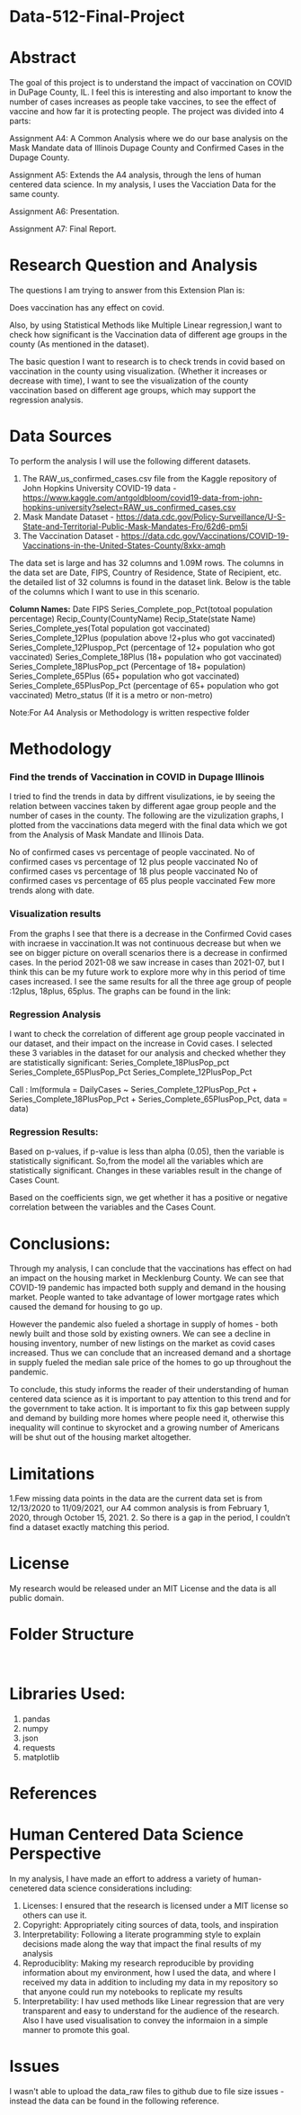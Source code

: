 # Data-512-Final-Project

# Abstract
The goal of this project is to understand the impact of vaccination on COVID in DuPage County, IL. I feel this is interesting and also important to know the number of cases increases as people take vaccines, to see the effect of vaccine and how far it is protecting people.
The project was divided into 4 parts:

Assignment A4: A Common Analysis where we do our base analysis on the Mask Mandate data of Illinois Dupage County and Confirmed Cases in the Dupage County.

Assignment A5: Extends the A4 analysis,  through the lens of human centered data science. In my analysis, I uses the Vacciation Data for the same county.

Assignment A6: Presentation.

Assignment A7: Final Report.

# Research Question and Analysis
The questions I am trying to answer from this Extension Plan is:

Does vaccination has any effect on covid.

Also, by using Statistical Methods like Multiple Linear regression,I want to check how significant is the Vaccination data of different age groups in the county (As mentioned in the dataset).

The basic question I want to research is to check trends in covid based on vaccination in the county using visualization. (Whether it increases or decrease with time), I want to see the visualization of the county vaccination based on different age groups, which may support the regression analysis.


# Data Sources
To perform the analysis I will use the following different datasets.

1. The RAW_us_confirmed_cases.csv file from the Kaggle repository of John Hopkins University COVID-19 data - https://www.kaggle.com/antgoldbloom/covid19-data-from-john-hopkins-university?select=RAW_us_confirmed_cases.csv
2. Mask Mandate Dataset - https://data.cdc.gov/Policy-Surveillance/U-S-State-and-Territorial-Public-Mask-Mandates-Fro/62d6-pm5i
3. The Vaccination Dataset - https://data.cdc.gov/Vaccinations/COVID-19-Vaccinations-in-the-United-States-County/8xkx-amqh

The data set is large and has 32 columns and 1.09M rows.
The columns in the data set are Date, FIPS, Country of Residence, State of Recipient, etc. the detailed list of 32 columns is found in the dataset link. Below is the table of the columns which I want to use in this scenario.

**Column Names:**
Date
FIPS
Series_Complete_pop_Pct(totoal population percentage)
Recip_County(CountyName)
Recip_State(state Name)
Series_Complete_yes(Total population got vaccinated)
Series_Complete_12Plus (population above !2+plus who got vaccinated)
Series_Complete_12Pluspop_Pct (percentage of 12+ population who got vaccinated)
Series_Complete_18Plus (18+ population who got vaccinated)
Series_Complete_18PlusPop_pct (Percentage of 18+ population)
Series_Complete_65Plus (65+ population who got vaccinated)
Series_Complete_65PlusPop_Pct (percentage of 65+ population who got vaccinated)
Metro_status (If it is a metro or non-metro)

Note:For A4 Analysis or Methodology is written respective folder

# Methodology

### Find the trends of Vaccination in COVID in Dupage Illinois
I tried to find the trends in data by diffrent visulizations, ie by seeing the relation between vaccines taken by different agae group people and the number of cases in the county.
The following are the vizulization graphs, I plotted from the vaccinations data megerd with the final data which we got from the Analysis of Mask Mandate and Illinois Data.


No of confirmed cases vs percentage of people vaccinated.
No of confirmed cases vs percentage of 12 plus people vaccinated 
No of confirmed cases vs percentage of 18 plus people vaccinated 
No of confirmed cases vs percentage of 65 plus people vaccinated 
Few more trends along with date.

### Visualization results
From the graphs I see that there is a decrease in the Confirmed Covid cases with incraese in vaccination.It was not continuous decrease but when we see on bigger picture on overall scenarios there is a decrease in confirmed cases.
In the period 2021-08 we saw increase in cases than 2021-07, but I think this can be my future work to explore more why in this period of time cases increased.
I see the same results for all the three age group of people :12plus, 18plus, 65plus.
The graphs can be found in the link:


### Regression Analysis
I want to check the correlation of  different age group people vaccinated in our dataset, and their impact on the increase in Covid cases. 
I selected these 3 variables in the dataset for our analysis and checked whether they are statistically significant:
Series_Complete_18PlusPop_pct
Series_Complete_65PlusPop_Pct
Series_Complete_12PlusPop_Pct

Call :  lm(formula = DailyCases ~   Series_Complete_12PlusPop_Pct + Series_Complete_18PlusPop_Pct + Series_Complete_65PlusPop_Pct, data = data) 


### Regression Results:

Based on p-values, if p-value is less than alpha (0.05), then the variable is statistically significant.
So,from the model all the variables which are statistically significant. Changes in these variables result in the change of Cases Count.

Based on the coefficients sign, we get whether it has a positive or negative correlation between the variables and the Cases Count.

# Conclusions:

Through my analysis, I can conclude that the vaccinations has effect on had an impact on the housing market in Mecklenburg County. We can see that COVID-19 pandemic has impacted both supply and demand in the housing market.  People wanted to take advantage of lower mortgage rates which caused the demand for housing to go up.

However the pandemic also fueled a shortage in supply of homes - both newly built and those sold by existing owners.  We can see a decline in housing inventory, number of new listings on the market as covid cases increased.  Thus we can conclude that an increased demand and a shortage in supply fueled the median sale price of the homes to go up throughout the pandemic. 

To conclude, this study informs the reader of their understanding of human centered data science as it is important to pay attention to this trend and for the government to take action. It is important to fix this gap between supply and demand by building more homes where people need it, otherwise this inequality will continue to skyrocket and a growing number of Americans will be shut out of the housing market altogether.

# Limitations
1.Few missing data points in the data are the current data set is from 12/13/2020 to 11/09/2021, our A4 common analysis is from February 1, 2020, through October 15, 2021.
2. So there is a gap in the period, I couldn’t find a dataset exactly matching this period. 


# License
  My research would be released under an MIT License and the data is all public domain.

# Folder Structure
```


```
# Libraries Used:
1. pandas
2. numpy
3. json
4. requests
5. matplotlib


# References

# Human Centered Data Science Perspective
In my analysis, I have made an effort to address a variety of human-cenetered data science considerations including:

1. Licenses: I ensured that the research is licensed under a MIT license so others can use it.
2. Copyright: Appropriately citing sources of data, tools, and inspiration
3. Interpretability: Following a literate programming style to explain decisions made along the way that impact the final results of my analysis
4. Reproduciblity: Making my research reproducible by providing information about my environment, how I used the data, and where I received my data in addition to including my data in my repository so that anyone could run my notebooks to replicate my results
5. Interpretability: I hav used methods like Linear regression that are very transparent and easy to understand for the audience of the research. Also I have used visualisation to convey the informaion in a simple manner to promote this goal.

# Issues
I wasn't able to upload the data_raw files to github due to file size issues - instead the data can be found in the following reference.




